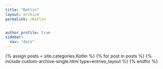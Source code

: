 ```yaml
---
title: "Kotlin"
layout: archive
permalink: /Kotlin


author_profile: true
sidebar:
  nav: "docs"
---
```


{% assign posts = site.categories.Kotlin %}
{% for post in posts %}
  {% include custom-archive-single.html type=entries_layout %}
{% endfor %}